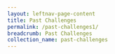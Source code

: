 ```yaml
---
layout: leftnav-page-content
title: Past Challenges
permalink: /past-challenges1/
breadcrumb: Past Challenges
collection_name: past-challenges
---
```

